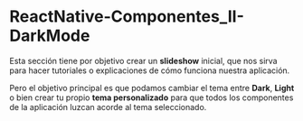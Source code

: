 # ReactNative-Componentes_II-DarkMode

Esta sección tiene por objetivo crear un **slideshow** inicial, que nos sirva para hacer tutoriales o explicaciones de cómo funciona
nuestra aplicación.

Pero el objetivo principal es que podamos cambiar el tema entre **Dark**, **Light** o bien crear tu propio **tema personalizado** para que todos los componentes de la aplicación luzcan acorde al tema seleccionado.
